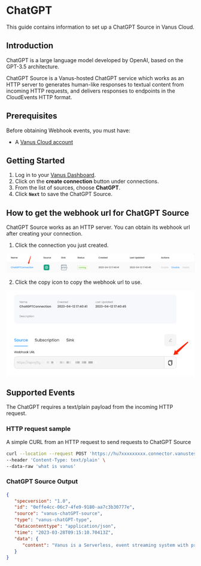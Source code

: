 # ChatGPT

This guide contains information to set up a ChatGPT Source in Vanus Cloud.

## Introduction

ChatGPT is a large language model developed by OpenAI, based on the GPT-3.5 architecture.

ChatGPT Source is a Vanus-hosted ChatGPT service which works as an HTTP server to generates human-like responses to textual content from incoming HTTP requests,
and delivers responses to endpoints in the CloudEvents HTTP format.

## Prerequisites

Before obtaining Webhook events, you must have:

- A [Vanus Cloud account](https://cloud.vanus.ai)

## Getting Started

1. Log in to your [Vanus Dashboard](https://cloud.vanus.ai/dashboard).
2. Click on the **create connection** button under connections.
3. From the list of sources, choose **ChatGPT**.
4. Click **`Next`** to save the ChatGPT Source.

## How to get the webhook url for ChatGPT Source

ChatGPT Source works as an HTTP server. You can obtain its webhook url after creating your connection.

1. Click the connection you just created.

![img.png](images/img.png)

2. Click the copy icon to copy the webhook url to use.

![img.png](images/img_1.png)

## Supported Events

The ChatGPT requires a text/plain payload from the incoming HTTP request.

### HTTP request sample

A simple CURL from an HTTP request to send requests to ChatGPT Source

```bash
curl --location --request POST 'https://hu7xxxxxxxxx.connector.vanustest.com' \
--header 'Content-Type: text/plain' \
--data-raw 'what is vanus'
```

### ChatGPT Source Output

```json
{
   "specversion": "1.0",
   "id": "0effe4cc-06c7-4fe9-9180-aa7c3b30777e",
   "source": "vanus-chatGPT-source",
   "type": "vanus-chatGPT-type",
   "datacontenttype": "application/json",
   "time": "2023-03-28T09:15:10.70413Z",
   "data": {
      "content": "Vanus is a Serverless, event streaming system with processing capabilities. It connects SaaS, Cloud Services, and Databases to help users build next-gen event-driven Apps."
   }
}
```